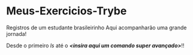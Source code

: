 # Meus-Exercicios-Trybe
Registros de um estudante brasileirinho
Aqui acompanharão uma grande jornada!

Desde o primeiro *ls* até o ***<insira aqui um comando super avançado>***!!

